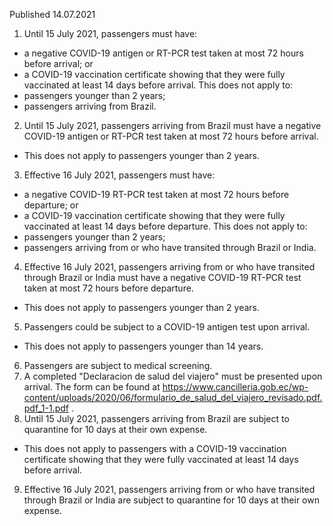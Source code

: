 Published 14.07.2021
1. Until 15 July 2021, passengers must have:
- a negative COVID-19 antigen or RT-PCR test taken at most 72 hours before arrival; or
- a COVID-19 vaccination certificate showing that they were fully vaccinated at least 14 days before arrival.
This does not apply to:
- passengers younger than 2 years;
- passengers arriving from Brazil.
2. Until 15 July 2021, passengers arriving from Brazil must have a negative COVID-19 antigen or RT-PCR test taken at most 72 hours before arrival.
- This does not apply to passengers younger than 2 years.
3. Effective 16 July 2021, passengers must have:
- a negative COVID-19 RT-PCR test taken at most 72 hours before departure; or
- a COVID-19 vaccination certificate showing that they were fully vaccinated at least 14 days before departure.
This does not apply to:
- passengers younger than 2 years;
- passengers arriving from or who have transited through Brazil or India.
4. Effective 16 July 2021, passengers arriving from or who have transited through Brazil or India must have a negative COVID-19 RT-PCR test taken at most 72 hours before departure.
- This does not apply to passengers younger than 2 years.
5. Passengers could be subject to a COVID-19 antigen test upon arrival.
- This does not apply to passengers younger than 14 years.
6. Passengers are subject to medical screening.
7. A completed "Declaracion de salud del viajero" must be presented upon arrival. The form can be found at <a href="https://www.cancilleria.gob.ec/wp-content/uploads/2020/06/formulario_de_salud_del_viajero_revisado.pdf.pdf_1-1.pdf">https://www.cancilleria.gob.ec/wp-content/uploads/2020/06/formulario_de_salud_del_viajero_revisado.pdf.pdf_1-1.pdf</a> .
8. Until 15 July 2021, passengers arriving from Brazil are subject to quarantine for 10 days at their own expense.
- This does not apply to passengers with a COVID-19 vaccination certificate showing that they were fully vaccinated at least 14 days before arrival.
9. Effective 16 July 2021, passengers arriving from or who have transited through Brazil or India are subject to quarantine for 10 days at their own expense.

